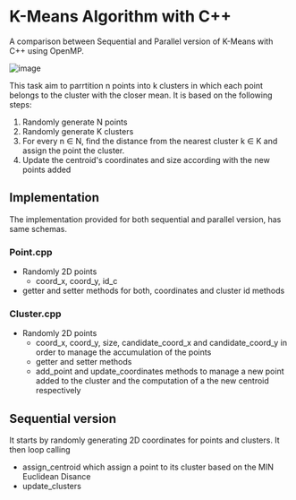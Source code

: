 
# **K-Means Algorithm with C++**
A comparison between Sequential and Parallel version of K-Means with C++ using OpenMP.

![image](https://user-images.githubusercontent.com/78537430/208104365-09541455-46ef-4812-b2a9-bc291d81ddcc.png)

This task aim to parrtition n points into k clusters in which each point belongs to the cluster with the closer mean. It is based on the following steps:

1. Randomly generate N points
2. Randomly generate K clusters
3. For every n $\in$ N, find the distance from the nearest cluster k $\in$ K and assign the point the cluster.
4. Update the centroid's coordinates and size according with the new points added


## **Implementation**

The implementation provided for both sequential and parallel version, has same schemas.

### Point.cpp

- Randomly 2D points
  - coord_x, coord_y, id_c
- getter and setter methods for both, coordinates and cluster id methods

### Cluster.cpp

- Randomly 2D points
  - coord_x, coord_y, size, candidate_coord_x and candidate_coord_y in order to manage the accumulation of the points
  - getter and setter methods
  - add_point and update_coordinates methods to manage a new point added to the cluster and the computation of a the new centroid respectively
  
 ## Sequential version
 
 It starts by randomly generating 2D coordinates for points and clusters. It then loop calling 
 - assign_centroid which assign a point to its cluster based on the MIN Euclidean Disance
 - update_clusters
